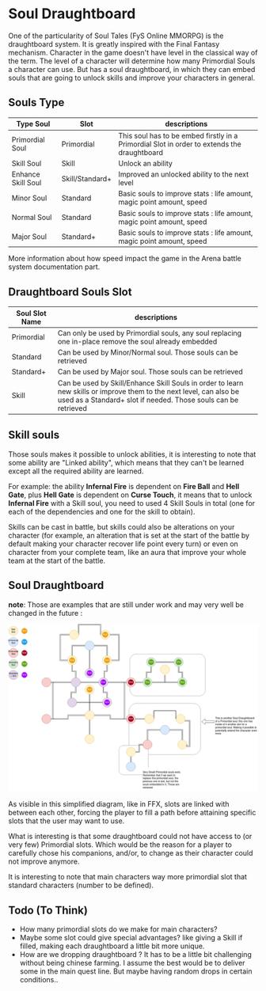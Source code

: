 # Soul Draughtboard

One of the particularity of Soul Tales (FyS Online MMORPG) is the draughtboard system. It is greatly inspired with the Final Fantasy mechanism. Character in the game doesn't have level in the classical way of the term. The level of a character will determine how many Primordial Souls a character can use. But has a soul draughtboard, in which they can embed souls that are going to unlock skills and improve your characters in general.

## Souls Type

| Type Soul          | Slot            | descriptions                                                                                |
| ------------------ | --------------- | ------------------------------------------------------------------------------------------- |
| Primordial Soul    | Primordial      | This soul has to be embed firstly in a Primordial Slot in order to extends the draughtboard |
| Skill Soul         | Skill           | Unlock an ability                                                                           |
| Enhance Skill Soul | Skill/Standard+ | Improved an unlocked ability to the next level                                              |
| Minor Soul         | Standard        | Basic souls to improve stats : life amount, magic point amount, speed                       |
| Normal Soul        | Standard        | Basic souls to improve stats : life amount, magic point amount, speed                       |
| Major Soul         | Standard+       | Basic souls to improve stats : life amount, magic point amount, speed                       |

More information about how speed impact the game in the Arena battle system documentation part.

## Draughtboard Souls Slot

| Soul Slot Name | descriptions                                                                                                                                                                          |
| -------------- | ------------------------------------------------------------------------------------------------------------------------------------------------------------------------------------- |
| Primordial     | Can only be used by Primordial souls, any soul replacing one in-place remove the soul already embedded                                                                                |
| Standard       | Can be used by Minor/Normal soul. Those souls can be retrieved                                                                                                                        |
| Standard+      | Can be used by Major soul. Those souls can be retrieved                                                                                                                               |
| Skill          | Can be used by Skill/Enhance Skill Souls in order to learn new skills or improve them to the next level, can also be used as a Standard+ slot if needed. Those souls can be retrieved |

## Skill souls

Those souls makes it possible to unlock abilities, it is interesting to note that some ability are "Linked ability", which means that they can't be learned except all the required ability are learned.  

For example: the ability **Infernal Fire** is dependent on **Fire Ball** and **Hell Gate**, plus **Hell Gate** is dependent on **Curse Touch**, it means that to unlock **Infernal Fire** with a Skill soul, you need to used 4 Skill Souls in total (one for each of the dependencies and one for the skill to obtain).

Skills can be cast in battle, but skills could also be alterations on your character (for example, an alteration that is set at the start of the battle by default making your character recover life point every turn) or even on character from your complete team, like an aura that improve your whole team at the start of the battle.

## Soul Draughtboard

**note**: Those are examples that are still under work and may very well be changed in the future :

![Example](https://raw.githubusercontent.com/FreeYourSoul/FyS/master/docs/assets/SoulDraughtboard.png)

As visible in this simplified diagram, like in FFX, slots are linked with between each other, forcing the player to fill a path before attaining specific slots that the user may want to use.

What is interesting is that some draughtboard could not have access to (or very few) Primordial slots. Which would be the reason for a player to carefully chose his companions, and/or, to change as their character could not improve anymore.

It is interesting to note that main characters way more primordial slot that standard characters (number to be defined).

## Todo (To Think)

-   How many primordial slots do we make for main characters? 
-   Maybe some slot could give special advantages? like giving a Skill if filled, making each draughtboard a little bit more unique.
-   How are we dropping draughtboard ? It has to be a little bit challenging without being chinese farming. I assume the best would be to deliver some in the main quest line. But maybe having random drops in certain conditions..
